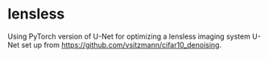 # lensless
Using PyTorch version of U-Net for optimizing a lensless imaging system
U-Net set up from https://github.com/vsitzmann/cifar10_denoising.
